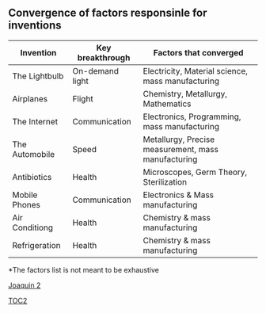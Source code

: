 
## Convergence of factors responsinle for inventions

| Invention      | Key breakthrough | Factors that converged                              |
| -------------- | ---------------- | --------------------------------------------------- |
| The Lightbulb  | On-demand light  | Electricity, Material science, mass manufacturing   |
| Airplanes      | Flight           | Chemistry, Metallurgy, Mathematics                  |
| The Internet   | Communication    | Electronics, Programming, mass manufacturing        |
| The Automobile | Speed            | Metallurgy, Precise measurement, mass manufacturing |
| Antibiotics    | Health           | Microscopes, Germ Theory, Sterilization             |
| Mobile Phones  | Communication    | Electronics & Mass manufacturing                    |
| Air Conditiong | Health           | Chemistry & mass manufacturing                      |
| Refrigeration  | Health           | Chemistry & mass manufacturing     

*The factors list is not meant to be exhaustive

[Joaquin 2](https://pebreo.github.io/midgame/joaquin-part2.html)

[TOC2](https://pebreo.github.io/midgame)
